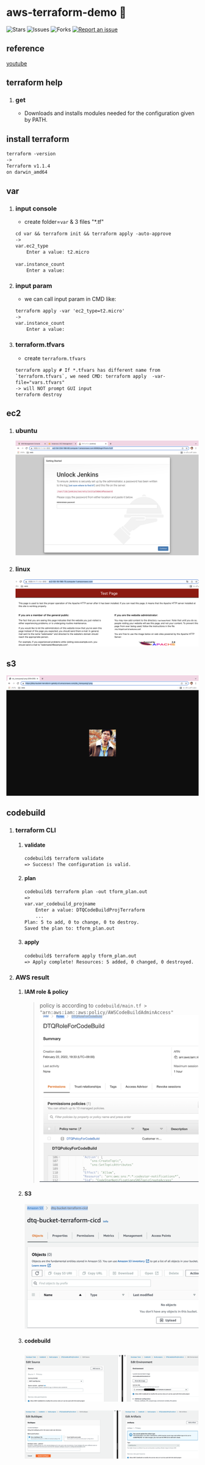 # aws-terraform-demo 🐳

![Stars](https://img.shields.io/github/stars/tquangdo/aws-terraform-demo?color=f05340)
![Issues](https://img.shields.io/github/issues/tquangdo/aws-terraform-demo?color=f05340)
![Forks](https://img.shields.io/github/forks/tquangdo/aws-terraform-demo?color=f05340)
[![Report an issue](https://img.shields.io/badge/Support-Issues-green)](https://github.com/tquangdo/aws-terraform-demo/issues/new)

## reference
[youtube](https://www.youtube.com/watch?v=RA1mNClGYJ4&list=PLQP5dDPLts65J8csDjrGiLH5MZgTyTsDB)

## terraform help
1. ### get
    - Downloads and installs modules needed for the configuration given by PATH.

## install terraform
```shell
terraform -version
->
Terraform v1.1.4
on darwin_amd64
```

## var
1. ### input console
    - create folder=`var` & 3 files "*.tf"
    ```shell
    cd var && terraform init && terraform apply -auto-approve
    ->
    var.ec2_type
        Enter a value: t2.micro

    var.instance_count
        Enter a value: 
    ```
1. ### input param
    - we can call input param in CMD like:
    ```shell
    terraform apply -var 'ec2_type=t2.micro'
    ->
    var.instance_count
        Enter a value: 
    ```
1. ### terraform.tfvars
    - create `terraform.tfvars`
    ```shell
    terraform apply # If *.tfvars has different name from `terraform.tfvars`, we need CMD: terraform apply  -var-file="vars.tfvars"
    -> will NOT prompt GUI input
    terraform destroy
    ```

## ec2
1. ### ubuntu
    ![ubuntu](screenshots/ubuntu.png)
1. ### linux
    ![linux](screenshots/linux.png)

## s3
![s3](screenshots/s3.png)

## codebuild
1. ### terraform CLI
    1. #### validate
        ```shell
        codebuild$ terraform validate
        => Success! The configuration is valid.
        ```
    1. #### plan
        ```shell
        codebuild$ terraform plan -out tform_plan.out
        => 
        var.var_codebuild_projname
            Enter a value: DTQCodeBuildProjTerraform
            ...
        Plan: 5 to add, 0 to change, 0 to destroy.
        Saved the plan to: tform_plan.out
        ```
    1. #### apply
        ```shell
        codebuild$ terraform apply tform_plan.out
        => Apply complete! Resources: 5 added, 0 changed, 0 destroyed.
        ```
1. ### AWS result
    1. #### IAM role & policy
        > policy is according to `codebuild/main.tf > "arn:aws:iam::aws:policy/AWSCodeBuildAdminAccess"`
        ![role_policy](screenshots/role_policy.png)
    1. #### S3
        ![s3_cb](screenshots/s3_cb.png)
    1. #### codebuild
        ![cb1](screenshots/cb1.png)
        ---
        ![cb2](screenshots/cb2.png)
